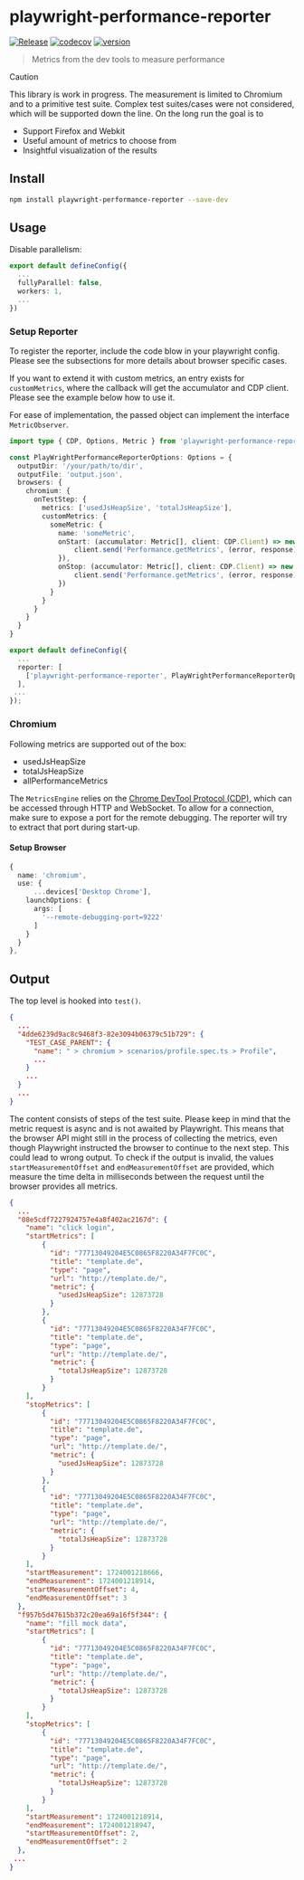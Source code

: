 # playwright-performance-reporter
[![Release](https://github.com/ntrotner/playwright-performance-reporter/actions/workflows/release.yml/badge.svg)](https://github.com/ntrotner/playwright-performance-reporter/actions/workflows/release.yml)
[![codecov](https://codecov.io/github/ntrotner/playwright-performance-reporter/graph/badge.svg?token=3UGRT92UT9)](https://codecov.io/github/ntrotner/playwright-performance-reporter)
[![version](https://img.shields.io/npm/v/playwright-performance-reporter.svg?style=flat-square)](https://www.npmjs.com/package/playwright-performance-reporter)

> Metrics from the dev tools to measure performance

> [!CAUTION]
> This library is work in progress. The measurement is limited to Chromium and to a primitive test suite.
> Complex test suites/cases were not considered, which will be supported down the line.
> On the long run the goal is to
> - Support Firefox and Webkit
> - Useful amount of metrics to choose from
> - Insightful visualization of the results

## Install

```bash
npm install playwright-performance-reporter --save-dev
```

## Usage

Disable parallelism:
```ts
export default defineConfig({
  ...
  fullyParallel: false,
  workers: 1,
  ...
})
```


### Setup Reporter
To register the reporter, include the code blow in your playwright config.
Please see the subsections for more details about browser specific cases.

If you want to extend it with custom metrics, an entry exists for `customMetrics`, where the callback will get
the accumulator and CDP client. Please see the example below how to use it.

For ease of implementation, the passed object can implement the interface `MetricObserver`.

```ts
import type { CDP, Options, Metric } from 'playwright-performance-reporter';

const PlayWrightPerformanceReporterOptions: Options = {
  outputDir: '/your/path/to/dir',
  outputFile: 'output.json',
  browsers: {
    chromium: {
      onTestStep: {
        metrics: ['usedJsHeapSize', 'totalJsHeapSize'],
        customMetrics: {
          someMetric: {
            name: 'someMetric',
            onStart: (accumulator: Metric[], client: CDP.Client) => new Promise(resolve => {
                client.send('Performance.getMetrics', (error, response) => { Object.assign(accumulator, response); resolve(); });
            }),
            onStop: (accumulator: Metric[], client: CDP.Client) => new Promise(resolve => {
                client.send('Performance.getMetrics', (error, response) => { Object.assign(accumulator, response); resolve(); });
            })
          }
        }
      }
    }
  }
}

export default defineConfig({
  ...
  reporter: [
    ['playwright-performance-reporter', PlayWrightPerformanceReporterOptions]
  ],
 ...
});
```


### Chromium

Following metrics are supported out of the box:
- usedJsHeapSize
- totalJsHeapSize
- allPerformanceMetrics

The `MetricsEngine` relies on the [Chrome DevTool Protocol (CDP)](https://chromedevtools.github.io/devtools-protocol/),
which can be accessed through HTTP and WebSocket. To allow for a connection, make sure to expose a port for the remote debugging.
The reporter will try to extract that port during start-up.

#### Setup Browser
```ts
{
  name: 'chromium',
  use: {
      ...devices['Desktop Chrome'],
    launchOptions: {
      args: [
        '--remote-debugging-port=9222'
      ]
    }
  }
},
```

## Output

The top level is hooked into `test()`.


```json
{
  ...
  "4dde6239d9ac8c9468f3-82e3094b06379c51b729": {
    "TEST_CASE_PARENT": {
      "name": " > chromium > scenarios/profile.spec.ts > Profile",
      ...
    }
    ...
  }
  ...
}
```

The content consists of steps of the test suite.
Please keep in mind that the metric request is async and is not awaited by
Playwright. This means that the browser API might still in the process of collecting the metrics,
even though Playwright instructed the browser to continue to the next step. This could lead to wrong output.
To check if the output is invalid, the values `startMeasurementOffset` and `endMeasurementOffset` are provided, which measure
the time delta in milliseconds between the request until the browser provides all metrics.

```json
{
  ...
  "08e5cdf7227924757e4a8f402ac2167d": {
    "name": "click login",
    "startMetrics": [
        {
          "id": "77713049204E5C0865F8220A34F7FC0C",
          "title": "template.de",
          "type": "page",
          "url": "http://template.de/",
          "metric": {
            "usedJsHeapSize": 12873728
          }
        },
        {
          "id": "77713049204E5C0865F8220A34F7FC0C",
          "title": "template.de",
          "type": "page",
          "url": "http://template.de/",
          "metric": {
            "totalJsHeapSize": 12873728
          }
        }
    ],
    "stopMetrics": [
        {
          "id": "77713049204E5C0865F8220A34F7FC0C",
          "title": "template.de",
          "type": "page",
          "url": "http://template.de/",
          "metric": {
            "usedJsHeapSize": 12873728
          }
        },
        {
          "id": "77713049204E5C0865F8220A34F7FC0C",
          "title": "template.de",
          "type": "page",
          "url": "http://template.de/",
          "metric": {
            "totalJsHeapSize": 12873728
          }
        }
    ],
    "startMeasurement": 1724001218666,
    "endMeasurement": 1724001218914,
    "startMeasurementOffset": 4,
    "endMeasurementOffset": 3
  },
  "f957b5d47615b372c20ea69a16f5f344": {
    "name": "fill mock data",
    "startMetrics": [
        {
          "id": "77713049204E5C0865F8220A34F7FC0C",
          "title": "template.de",
          "type": "page",
          "url": "http://template.de/",
          "metric": {
            "totalJsHeapSize": 12873728
          }
        }
    ],
    "stopMetrics": [
        {
          "id": "77713049204E5C0865F8220A34F7FC0C",
          "title": "template.de",
          "type": "page",
          "url": "http://template.de/",
          "metric": {
            "totalJsHeapSize": 12873728
          }
        }
    ],
    "startMeasurement": 1724001218914,
    "endMeasurement": 1724001218947,
    "startMeasurementOffset": 2,
    "endMeasurementOffset": 2
  },
 ...
}
```
